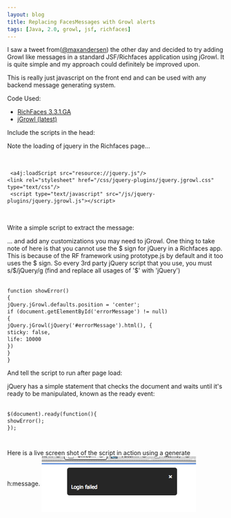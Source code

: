```yaml
---
layout: blog
title: Replacing FacesMessages with Growl alerts
tags: [Java, 2.0, growl, jsf, richfaces]
---
```


<p>I saw a tweet from(<a href="http://twitter.com/maxandersen">@maxandersen</a>) the other day and decided to try adding Growl like messages in a standard JSF/Richfaces application using jGrowl. It is quite simple and my approach could definitely be improved upon.</p> 
<p>This is really just javascript on the front end and can be used with any backend message generating system.</p> 

<p class="pTitle">Code Used:</p> 
<p> 
<ul> 
<li><a href="http://jboss.org/jbossrichfaces/">RichFaces 3.3.1.GA</a></li> 
<li><a href="http://stanlemon.net/projects/jgrowl.html">jGrowl (latest)</a></li> 
</ul> 
</p> 

<p class="pTitle">Include the scripts in the head:</p> 
<p> 
Note the loading of jquery in the Richfaces page... 
<code><pre> 
<a name="l1"><span class="s0"> 
<a name="l5"> </span><span class="s1">&lt;</span><span class="s2">a4j:loadScript </span><span class="s3">src=</span><span class="s4">&quot;resource://jquery.js&quot;</span><span class="s1">/&gt;</span> 
</span><span class="s1">&lt;</span><span class="s2">link </span><span class="s3">rel=</span><span class="s4">&quot;stylesheet&quot; </span><span class="s3">href=</span><span class="s4">&quot;/css/jquery-plugins/jquery.jgrowl.css&quot; </span><span class="s3">type=</span><span class="s4">&quot;text/css&quot;</span><span class="s1">/&gt;</span><span class="s0"> 
<a name="l4"> </span><span class="s1">&lt;</span><span class="s2">script </span><span class="s3">type=</span><span class="s4">&quot;text/javascript&quot; </span><span class="s3">src=</span><span class="s4">&quot;/js/jquery-plugins/jquery.jgrowl.js&quot;</span><span class="s1">&gt;&lt;/</span><span class="s2">script</span><span class="s1">&gt;</span><span class="s0"> 
<span class="s0"> 
</span> </span></a> 
</pre></code> 
</p> 

<p class="pTitle">Write a simple script to extract the message:</p> 
<p> 
... and add any customizations you may need to jGrowl. One thing to take note of here is that you cannot use the $ sign for jQuery in a Richfaces app. This is because of the RF framework using prototype.js by default and it too uses the $ sign. So every 3rd party jQuery script that you use, you must s/$/jQuery/g (find and replace all usages of '$' with 'jQuery') 
<code><pre> 
function showError() 
{ 
jQuery.jGrowl.defaults.position = 'center'; 
if (document.getElementById('errorMessage') != null) 
{ 
jQuery.jGrowl(jQuery('#errorMessage').html(), { 
sticky: false, 
life: 10000 
}) 
} 
} 
</pre></code> 
</p> 

<p class="pTitle">And tell the script to run after page load:</p> 
<p> 
jQuery has a simple statement that checks the document and waits until it's ready to be manipulated, known as the ready event: 
<code><pre> 
$(document).ready(function(){ 
showError(); 
}); 

</pre></code> 
</p> 

<p>Here is a live screen shot of the script in action using a generate h:message. 
<img src="/images/jroller/jgrowl.gif" align="center"/></p>
